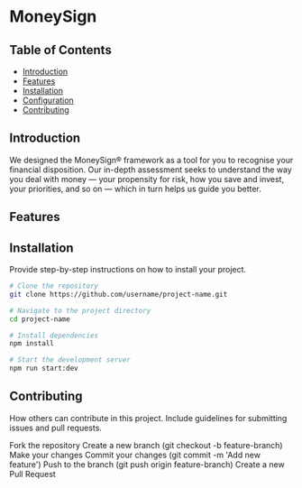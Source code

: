 # MoneySign

## Table of Contents

- [Introduction](#introduction)
- [Features](#features)
- [Installation](#installation)
- [Configuration](#configuration)
- [Contributing](#contributing)

## Introduction

We designed the MoneySign® framework as a tool for you to recognise your financial disposition. Our in-depth assessment seeks to understand the way you deal with money — your propensity for risk, how you save and invest, your priorities, and so on — which in turn helps us guide you better.

## Features


## Installation

Provide step-by-step instructions on how to install your project.

```bash
# Clone the repository
git clone https://github.com/username/project-name.git

# Navigate to the project directory
cd project-name

# Install dependencies
npm install

# Start the development server
npm run start:dev
```

## Contributing
How others can contribute in this project. Include guidelines for submitting issues and pull requests.

Fork the repository
Create a new branch (git checkout -b feature-branch)
Make your changes
Commit your changes (git commit -m 'Add new feature')
Push to the branch (git push origin feature-branch)
Create a new Pull Request
